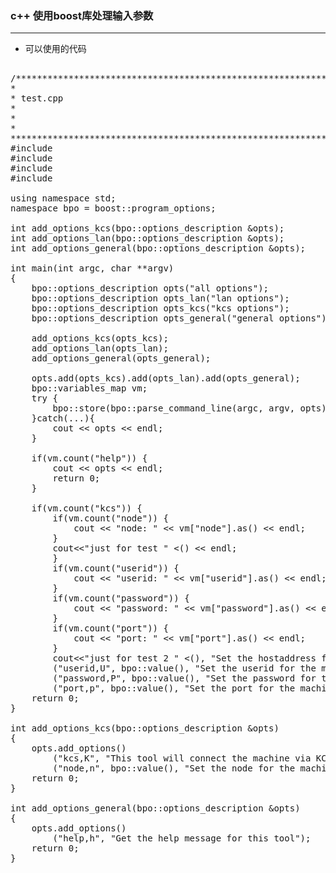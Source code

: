 ### c++ 使用boost库处理输入参数

---

- 可以使用的代码

<pre>

/*************************************************************************
*
* test.cpp
*
* 
*
*************************************************************************/
#include <iostream>
#include <sstream>
#include <string>
#include <boost/program_options.hpp>

using namespace std;
namespace bpo = boost::program_options;

int add_options_kcs(bpo::options_description &opts);
int add_options_lan(bpo::options_description &opts);
int add_options_general(bpo::options_description &opts);

int main(int argc, char **argv) 
{
	bpo::options_description opts("all options");
	bpo::options_description opts_lan("lan options");
	bpo::options_description opts_kcs("kcs options");
	bpo::options_description opts_general("general options");

 	add_options_kcs(opts_kcs);
	add_options_lan(opts_lan);
	add_options_general(opts_general);

	opts.add(opts_kcs).add(opts_lan).add(opts_general);
	bpo::variables_map vm;
	try {
		bpo::store(bpo::parse_command_line(argc, argv, opts), vm);
	}catch(...){
		cout << opts << endl;
	}
	
	if(vm.count("help")) {
		cout << opts << endl;
		return 0;
	}

	if(vm.count("kcs")) {
		if(vm.count("node")) {
			cout << "node: " << vm["node"].as<int>() << endl;
		}
		cout<<"just for test " <<endl;
		return 0;
	}else if(vm.count("lan")) {
		if(vm.count("hostip")) {
			cout << "ip: " <<  vm["hostip"].as<string>() << endl;
		}
		if(vm.count("userid")) {
			cout << "userid: " << vm["userid"].as<string>() << endl;
		}
		if(vm.count("password")) {
			cout << "password: " << vm["password"].as<string>() << endl;
		}
		if(vm.count("port")) {
			cout << "port: " << vm["port"].as<string>() << endl;
		}
		cout<<"just for test 2 " <<endl;
		return 0;
	}

	return 0;
}

int add_options_lan(bpo::options_description &opts)
{
	opts.add_options()
		("lan,L", "This tool will connect the machine via LAN")
		("hostip,H", bpo::value<string>(), "Set the hostaddress for the machine which you want to get information from")
		("userid,U", bpo::value<string>(), "Set the userid for the machine which you want to get information from")
		("password,P", bpo::value<string>(), "Set the password for the machine which you want to get information from")
		("port,p", bpo::value<string>(), "Set the port for the machine which you want to get information from");
	return 0;
}

int add_options_kcs(bpo::options_description &opts)
{
	opts.add_options()
		("kcs,K", "This tool will connect the machine via KCS")
		("node,n", bpo::value<int>(), "Set the node for the machine which you want to get information from");
	return 0;
}

int add_options_general(bpo::options_description &opts)
{
	opts.add_options()
		("help,h", "Get the help message for this tool");
	return 0;
}



</pre>
